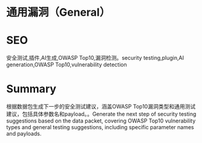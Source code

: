 # 通用漏洞（General）
# SEO
安全测试,插件,AI生成,OWASP Top10,漏洞检测。security testing,plugin,AI generation,OWASP Top10,vulnerability detection
# Summary
根据数据包生成下一步的安全测试建议，涵盖OWASP Top10漏洞类型和通用测试建议，包括具体参数名和payload。。Generate the next step of security testing suggestions based on the data packet, covering OWASP Top10 vulnerability types and general testing suggestions, including specific parameter names and payloads.
